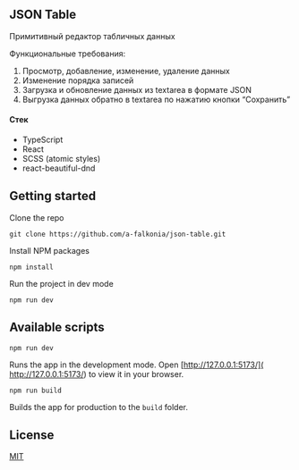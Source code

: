 ## JSON Table

Примитивный редактор табличных данных

Функциональные требования:
1. Просмотр, добавление, изменение, удаление данных
2. Изменение порядка записей
3. Загрузка и обновление данных из textarea в формате JSON
4. Выгрузка данных обратно в textarea по нажатию кнопки “Сохранить”

#### Стек

- TypeScript
- React
- SCSS (atomic styles)
- react-beautiful-dnd

## Getting started

Clone the repo

```
git clone https://github.com/a-falkonia/json-table.git
```

Install NPM packages
```
npm install
```

Run the project in dev mode
```
npm run dev
```

## Available scripts
`npm run dev`

Runs the app in the development mode.
Open [http://127.0.0.1:5173/]( http://127.0.0.1:5173/) to view it in your browser.

`npm run build`

Builds the app for production to the `build` folder.

## License
[MIT](https://choosealicense.com/licenses/mit/)
